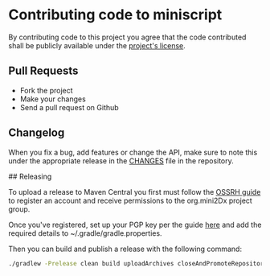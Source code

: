 # Contributing code to miniscript

By contributing code to this project you agree that the code contributed shall be publicly available under the [project's license](https://github.com/mini2Dx/miniscript/blob/master/LICENSE).

## Pull Requests

* Fork the project
* Make your changes
* Send a pull request on Github

## Changelog

When you fix a bug, add features or change the API, make sure to note this under the appropriate release in the [CHANGES](https://github.com/mini2Dx/miniscript/blob/master/CHANGES) file in the repository.

## Releasing

To upload a release to Maven Central you first must follow the [OSSRH guide](http://central.sonatype.org/pages/ossrh-guide.html) to register an account and receive permissions to the org.mini2Dx project group.

Once you've registered, set up your PGP key per the guide [here](http://nemerosa.ghost.io/2015/07/01/publishing-to-the-maven-central-using-gradle/) and add the required details to ~/.gradle/gradle.properties.

Then you can build and publish a release with the following command:

```bash
./gradlew -Prelease clean build uploadArchives closeAndPromoteRepository
```